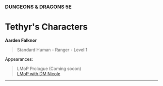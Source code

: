 ### DUNGEONS & DRAGONS 5E

# Tethyr's Characters

**Aarden Falknor**
> Standard Human - Ranger - Level 1

Appearances:
> LMoP Prologue (Coming sooon)
> <br />[LMoP with DM Nicole](/campaign/2021-lmop-with-dm-nicole)

---

